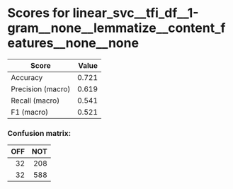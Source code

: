 # Scores for linear_svc__tfi_df__1-gram__none__lemmatize__content_features__none__none
|      Score      |Value|
|-----------------|----:|
|Accuracy         |0.721|
|Precision (macro)|0.619|
|Recall (macro)   |0.541|
|F1 (macro)       |0.521|

### Confusion matrix:
|OFF|NOT|
|--:|--:|
| 32|208|
| 32|588|
